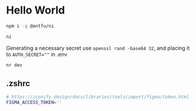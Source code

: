 # Hello World

```bash
npm i -g @antfu/ni
```

```bash
ni
```

Generating a necessary secret use `openssl rand -base64 32`, and placing it to `AUTH_SECRET=""` in .env

```bash
nr dev
```

## .zshrc

```sh
# https://iconify.design/docs/libraries/tools/import/figma/token.html
FIGMA_ACCESS_TOKEN=''
```
